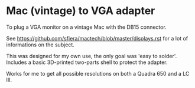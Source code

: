 # Mac (vintage) to VGA adapter

To plug a VGA monitor on a vintage Mac with the DB15 connector.

See https://github.com/sfiera/mactech/blob/master/displays.rst for a lot of informations on the subject.

This was designed for my own use, the only goal was 'easy to solder'. Includes a basic 3D-printed two-parts shell to protect the adapter.

Works for me to get all possible resolutions on both a Quadra 650 and a LC III.